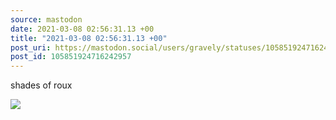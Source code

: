 ```yaml
---
source: mastodon
date: 2021-03-08 02:56:31.13 +00
title: "2021-03-08 02:56:31.13 +00"
post_uri: https://mastodon.social/users/gravely/statuses/105851924716242957
post_id: 105851924716242957
---
```

shades of roux


![](/images/105851924681815973.jpg)

